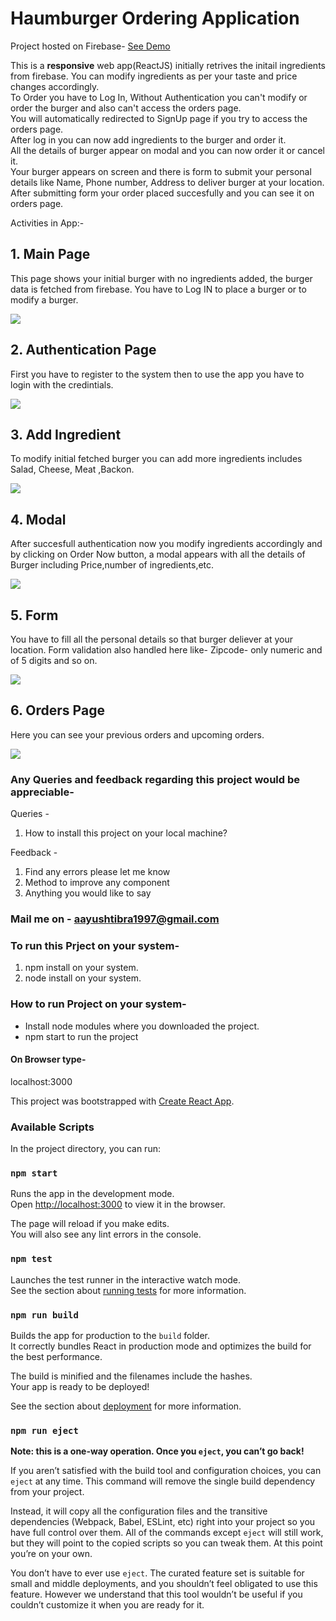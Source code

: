 # Haumburger Ordering Application

Project hosted on Firebase-
[See Demo](https://burger-create-63d20.firebaseapp.com/)

This is a <b>responsive</b> web app(ReactJS) initially retrives the initail ingredients from firebase. You can modify ingredients as per
your taste and price changes accordingly.<br /> 
To Order you have to Log In, Without Authentication you can't modify or order the burger and also can't access the orders page.<br />
You will automatically redirected to SignUp page if you try to access the orders page.<br />
After log in you can now add ingredients to the burger and order it.<br />
All the details of burger appear on modal and you can now order it or cancel it.<br />
Your burger appears on screen and there is form to submit your personal details like Name, Phone number, Address to deliver burger at
your location. <br />
After submitting form your order placed succesfully and you can see it on orders page.<br />
 
Activities in App:-

## 1. Main Page
This page shows your initial burger with no ingredients added, the burger data is fetched from firebase. You have to Log IN to place a
burger or to modify a burger.
<div>
 <img src="/Screenshot/burgerMain.PNG">
</div>

## 2. Authentication Page
First you have to register to the system then to use the app you have to login with the credintials.
<div>
<img src="/Screenshot/Login.PNG">
</div>

## 3. Add Ingredient
To modify initial fetched burger you can add more ingredients includes Salad, Cheese, Meat ,Backon.
<div>
 <img src="/Screenshot/AddIngredient.PNG">
 
## 4. Modal 
After succesfull authentication now you modify ingredients accordingly and by clicking on Order Now button, a modal appears with
all the details of Burger including Price,number of ingredients,etc.
<div>
<img src="/Screenshot/modal.PNG">
</div>
 
## 5. Form
You have to fill all the personal details so that burger deliever at your location. Form validation also handled here like-
Zipcode- only numeric and of 5 digits and so on.
<div>
 <img src="/Screenshot/form.PNG">
 </div>

## 6. Orders Page
Here you can see your previous orders and upcoming orders.
<div>
<img src="/Screenshot/orderspage.PNG">
</div>

### Any Queries and feedback regarding this project would be appreciable-
Queries - 
1) How to install this project on your local machine?

Feedback -
1) Find any errors please let me know
2) Method to improve any component
3) Anything you would like to say

### Mail me on - aayushtibra1997@gmail.com

### To run this Prject on your system-
1. npm install on your system.
2. node install on your system.

### How to run Project on your system-
- Install node modules where you downloaded the project.
- npm start to run the project

#### On Browser type-
localhost:3000 

This project was bootstrapped with [Create React App](https://github.com/facebook/create-react-app).


### Available Scripts

In the project directory, you can run:

### `npm start`

Runs the app in the development mode.<br>
Open [http://localhost:3000](http://localhost:3000) to view it in the browser.

The page will reload if you make edits.<br>
You will also see any lint errors in the console.

### `npm test`

Launches the test runner in the interactive watch mode.<br>
See the section about [running tests](https://facebook.github.io/create-react-app/docs/running-tests) for more information.

### `npm run build`

Builds the app for production to the `build` folder.<br>
It correctly bundles React in production mode and optimizes the build for the best performance.

The build is minified and the filenames include the hashes.<br>
Your app is ready to be deployed!

See the section about [deployment](https://facebook.github.io/create-react-app/docs/deployment) for more information.

### `npm run eject`

**Note: this is a one-way operation. Once you `eject`, you can’t go back!**

If you aren’t satisfied with the build tool and configuration choices, you can `eject` at any time. This command will remove the single build dependency from your project.

Instead, it will copy all the configuration files and the transitive dependencies (Webpack, Babel, ESLint, etc) right into your project so you have full control over them. All of the commands except `eject` will still work, but they will point to the copied scripts so you can tweak them. At this point you’re on your own.

You don’t have to ever use `eject`. The curated feature set is suitable for small and middle deployments, and you shouldn’t feel obligated to use this feature. However we understand that this tool wouldn’t be useful if you couldn’t customize it when you are ready for it.


